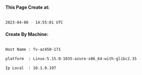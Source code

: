 
   
#### This Page Create at:

```bash

2023-04-06 - 14:55:01 UTC

```

#### Create By Machine:

```bash

Host Name : fv-az450-171

platform  : Linux-5.15.0-1035-azure-x86_64-with-glibc2.35

Ip Local  : 10.1.0.197

```

